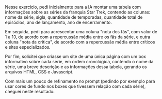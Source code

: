 Nesse exercício, pedi inicialmente para a IA montar uma tabela com informações sobre as séries da franquia Star Trek, contendo as colunas: nome da série, sigla, quantidade de temporadas, quantidade total de episódios, ano de lançamento, ano de encerramento.

Em seguida, pedi para acrescentar uma coluna "nota dos fãs", com valor de 1 a 10, de acordo com a repercussão média entre os fãs da série, e outra coluna "nota da crítica", de acordo com a repercussão média entre críticos e sites especializados.

Por fim, solicitei que criasse um site de uma única página com um box informativo sobre cada série, em ordem cronológica, contendo o nome da série, uma breve descrição e as informações dessa tabela, gerando os arquivos HTML, CSS e Javascript.

Com mais um pouco de refinamento no prompt (pedindo por exemplo para usar cores de fundo nos boxes que tivessem  relação com cada série), cheguei neste resultado.
